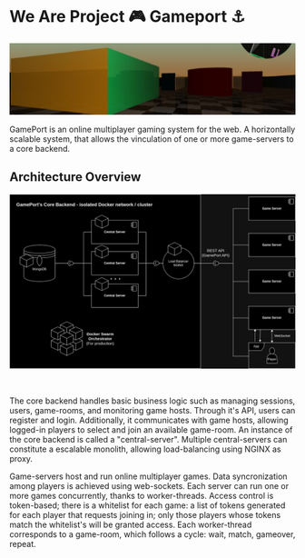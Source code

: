 # We Are Project 🎮 Gameport ⚓

![Alt text](/pic.jpeg "Optional title")

GamePort is an online multiplayer gaming system for the web. A horizontally scalable system, that allows the vinculation of one or more game-servers to a core backend. 

## Architecture Overview

![](../architecture.png )

<br>

The core backend handles basic business logic such as managing sessions, users, game-rooms, and monitoring game hosts. Through it's API, users can register and login. Additionally, it communicates with game hosts, allowing logged-in players to select and join an available game-room. An instance of the core backend is called a "central-server". Multiple central-servers can constitute a escalable monolith, allowing load-balancing using NGINX as proxy.

Game-servers host and run online multiplayer games. Data syncronization among players is achieved using web-sockets. Each server can run one or more games concurrently, thanks to worker-threads. Access control is token-based; there is a whitelist for each game: a list of tokens generated for each player that requests joining in; only those players whose tokens match the whitelist's will be granted access. Each worker-thread corresponds to a game-room, which follows a cycle: wait, match, gameover, repeat. 
<!--
🌈 Contribution guidelines - how can the community get involved?
👩‍💻 Useful resources - where can the community find your docs? Is there anything else the community should know?
🍿 Fun facts - what does your team eat for breakfast?
🧙 Remember, you can do mighty things with the power of [Markdown](https://docs.github.com/github/writing-on-github/getting-started-with-writing-and-formatting-on-github/basic-writing-and-formatting-syntax)
-->
